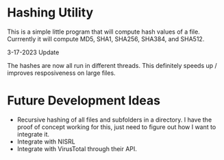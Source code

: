 # Hashing Utility

This is a simple little program that will compute hash values of a file.  Currrently it will compute MD5, SHA1, SHA256, SHA384, and SHA512.

3-17-2023 Update

The hashes are now all run in different threads.  This definitely speeds up / improves resposiveness on large files.  

# Future Development Ideas
 
- Recursive hashing of all files and subfolders in a directory.  I have the proof of concept working for this, just need to figure out how I want to integrate it.
- Integrate with NISRL
- Integrate with VirusTotal through their API.  
